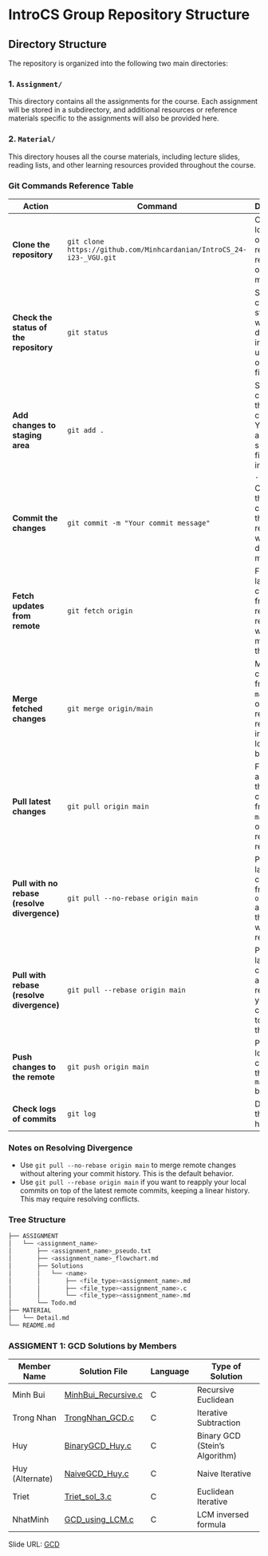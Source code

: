 # IntroCS Group Repository Structure

## Directory Structure

The repository is organized into the following two main directories:

### 1. `Assignment/`
This directory contains all the assignments for the course. Each assignment will be stored in a subdirectory, and additional resources or reference materials specific to the assignments will also be provided here.


### 2. `Material/`
This directory houses all the course materials, including lecture slides, reading lists, and other learning resources provided throughout the course.

### Git Commands Reference Table

| Action                                    | Command                                                      | Description                                                                                     |
|-------------------------------------------|--------------------------------------------------------------|-------------------------------------------------------------------------------------------------|
| **Clone the repository**                  | `git clone https://github.com/Minhcardanian/IntroCS_24-i23-_VGU.git` | Creates a local copy of the remote repository on your machine.                                  |
| **Check the status of the repository**    | `git status`                                                 | Shows the current state of the working directory, including untracked or modified files.         |
| **Add changes to staging area**           | `git add .`                                                  | Stages all changes for the next commit. You can also add specific files instead of `.`.          |
| **Commit the changes**                    | `git commit -m "Your commit message"`                        | Commits the staged changes to the repository with a descriptive message.                        |
| **Fetch updates from remote**             | `git fetch origin`                                           | Fetches the latest changes from the remote repository without merging them.                     |
| **Merge fetched changes**                 | `git merge origin/main`                                      | Merges the changes from the `main` branch of the remote repository into your local branch.       |
| **Pull latest changes**                   | `git pull origin main`                                       | Fetches and merges the latest changes from the `main` branch of the remote repository.           |
| **Pull with no rebase (resolve divergence)** | `git pull --no-rebase origin main`                            | Pulls the latest changes from `origin/main` and merges them without rebasing.                   |
| **Pull with rebase (resolve divergence)**   | `git pull --rebase origin main`                                | Pulls the latest changes and rebases your local commits on top of them.                         |
| **Push changes to the remote**            | `git push origin main`                                       | Pushes the local commits to the remote `main` branch.                                            |
| **Check logs of commits**                 | `git log`                                                    | Displays the commit history.                                                                    |

### Notes on Resolving Divergence

- Use `git pull --no-rebase origin main` to merge remote changes without altering your commit history. This is the default behavior.
- Use `git pull --rebase origin main` if you want to reapply your local commits on top of the latest remote commits, keeping a linear history. This may require resolving conflicts.

### Tree Structure

```bash
├── ASSIGNMENT
│   └── <assignment_name>
│       ├── <assignment_name>_pseudo.txt
│       ├── <assignment_name>_flowchart.md
│       ├── Solutions
│       │   └── <name>
│       │       ├── <file_type><assignment_name>.md
│       │       ├── <file_type><assignment_name>.c
│       │       └── <file_type><assignment_name>.md
│       └── Todo.md
├── MATERIAL
│   └── Detail.md
└── README.md
```

### ASSIGMENT 1: GCD Solutions by Members

| Member Name     | Solution File                                             | Language   | Type of Solution      |
|-----------------|-----------------------------------------------------------|------------|-----------------------|
| Minh Bui        | [MinhBui_Recursive.c](./Solutions/MinhBui/MinhBui_Recursive.c) | C          | Recursive Euclidean   |
| Trong Nhan      | [TrongNhan_GCD.c](./Solutions/AS1_TrongNhan/TrongNhan_GCD.c)  | C          | Iterative Subtraction |
| Huy             | [BinaryGCD_Huy.c](./Solutions/BinaryGCD_Huy/BinaryGCD_Huy.c)   | C          | Binary GCD (Stein’s Algorithm) |
| Huy (Alternate) | [NaiveGCD_Huy.c](./Solutions/NaiveGCD_Huy/NaiveGCD_Huy.c)     | C          | Naive Iterative       |
| Triet           | [Triet_sol_3.c](./Solutions/Triet_sol_3/Triet_sol_3.c)        | C          | Euclidean Iterative   |
| NhatMinh           | [GCD_using_LCM.c](./Solutions/NhatMinh_LCM/GCD_using_LCM.c)        | C          | LCM inversed formula   |
Slide URL: [GCD](https://www.canva.com/design/DAGR8jy0tUk/l16knP82W1_KS0H2Khpp9g/view?utm_content=DAGR8jy0tUk&utm_campaign=designshare&utm_medium=link&utm_source=editor)

